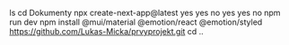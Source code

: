 ls
cd Dokumenty
npx create-next-app@latest
yes yes no yes yes no
npm run dev
npm install @mui/material @emotion/react @emotion/styled
https://github.com/Lukas-Micka/prvyprojekt.git
cd ..

